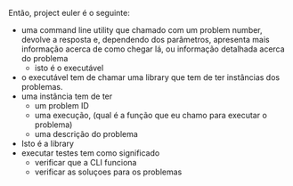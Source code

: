 Então, project euler é o seguinte:
  * uma command line utility que chamado com um problem number, devolve a resposta e, dependendo dos parâmetros, apresenta mais informação acerca de como chegar lá, ou informação detalhada acerca do problema
    * isto é o executável
  * o executável tem de chamar uma library que tem de ter instâncias dos problemas.
  * uma instância tem de ter
    * um problem ID
    * uma execução, (qual é a função que eu chamo para executar o problema)
    * uma descrição do problema
  * Isto é a library
  * executar testes tem como significado
    * verificar que a CLI funciona
    * verificar as soluçoes para os problemas
